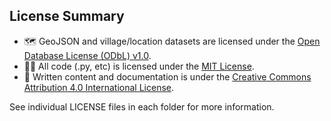 ## License Summary

- 🗺️ GeoJSON and village/location datasets are licensed under the [Open Database License (ODbL) v1.0](https://opendatacommons.org/licenses/odbl/1-0/).
- 🧑‍💻 All code (.py, etc) is licensed under the [MIT License](https://opensource.org/licenses/MIT).
- 📄 Written content and documentation is under the [Creative Commons Attribution 4.0 International License](https://creativecommons.org/licenses/by/4.0/).

See individual LICENSE files in each folder for more information.
